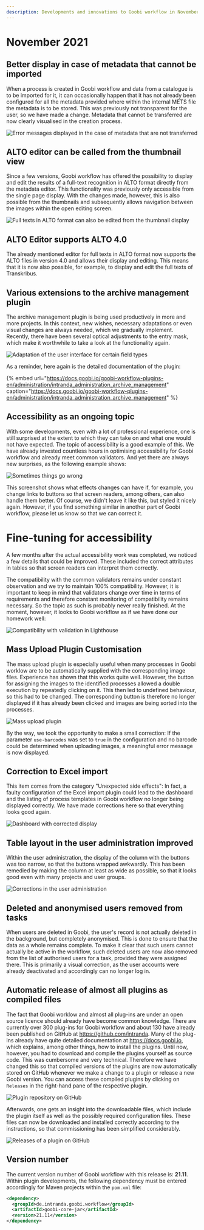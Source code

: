 ```yaml
---
description: Developments and innovations to Goobi workflow in November 2021
---
```


# November 2021

## Better display in case of metadata that cannot be imported

When a process is created in Goobi workflow and data from a catalogue is to be imported for it, it can occasionally happen that it has not already been configured for all the metadata provided where within the internal METS file the metadata is to be stored. This was previously not transparent for the user, so we have made a change. Metadata that cannot be transferred are now clearly visualised in the creation process.

![Error messages displayed in the case of metadata that are not transferred](../.gitbook/assets/2111_process1_en.png)


## ALTO editor can be called from the thumbnail view

Since a few versions, Goobi workflow has offered the possibility to display and edit the results of a full-text recognition in ALTO format directly from the metadata editor. This functionality was previously only accessible from the single page display. With the changes made, however, this is also possible from the thumbnails and subsequently allows navigation between the images within the open editing screen.

![Full texts in ALTO format can also be edited from the thumbnail display](../.gitbook/assets/2111_alto_en.png)


## ALTO Editor supports ALTO 4.0

The already mentioned editor for full texts in ALTO format now supports the ALTO files in version 4.0 and allows their display and editing. This means that it is now also possible, for example, to display and edit the full texts of Transkribus.


## Various extensions to the archive management plugin

The archive management plugin is being used productively in more and more projects. In this context, new wishes, necessary adaptations or even visual changes are always needed, which we gradually implement. Recently, there have been several optical adjustments to the entry mask, which make it worthwhile to take a look at the functionality again.

![Adaptation of the user interface for certain field types](../.gitbook/assets/2111_archive_en.png)

As a reminder, here again is the detailed documentation of the plugin:

{% embed url="https://docs.goobi.io/goobi-workflow-plugins-en/administration/intranda_administration_archive_management" caption="https://docs.goobi.io/goobi-workflow-plugins-en/administration/intranda_administration_archive_management" %}


## Accessibility as an ongoing topic

With some developments, even with a lot of professional experience, one is still surprised at the extent to which they can take on and what one would not have expected. The topic of accessibility is a good example of this. We have already invested countless hours in optimising accessibility for Goobi workflow and already meet common validators. And yet there are always new surprises, as the following example shows:

![Sometimes things go wrong](../.gitbook/assets/2111_accessiblity_en.png)

This screenshot shows what effects changes can have if, for example, you change links to buttons so that screen readers, among others, can also handle them better. Of course, we didn't leave it like this, but styled it nicely again. However, if you find something similar in another part of Goobi workflow, please let us know so that we can correct it.

# Fine-tuning for accessibility

A few months after the actual accessibility work was completed, we noticed a few details that could be improved. These included the correct attributes in tables so that screen readers can interpret them correctly. 

The compatibility with the common validators remains under constant observation and we try to maintain 100% compatibility. However, it is important to keep in mind that validators change over time in terms of requirements and therefore constant monitoring of compatibility remains necessary. So the topic as such is probably never really finished. At the moment, however, it looks to Goobi workflow as if we have done our homework well:

![Compatibility with validation in Lighthouse](../.gitbook/assets/2111_wcag_en.png)


## Mass Upload Plugin Customisation

The mass upload plugin is especially useful when many processes in Goobi worklow are to be automatically supplied with the corresponding image files. Experience has shown that this works quite well. However, the button for assigning the images to the identified processes allowed a double execution by repeatedly clicking on it. This then led to undefined behaviour, so this had to be changed. The corresponding button is therefore no longer displayed if it has already been clicked and images are being sorted into the processes.

![Mass upload plugin](../.gitbook/assets/2111_massupload_en.png)

By the way, we took the opportunity to make a small correction: If the parameter `use-barcodes` was set to `true` in the configuration and no barcode could be determined when uploading images, a meaningful error message is now displayed.

## Correction to Excel import

This item comes from the category "Unexpected side effects": In fact, a faulty configuration of the Excel import plugin could lead to the dashboard and the listing of process templates in Goobi workflow no longer being displayed correctly. We have made corrections here so that everything looks good again.

![Dashboard with corrected display](../.gitbook/assets/2111_dashboard_en.png)

## Table layout in the user administration improved

Within the user administration, the display of the column with the buttons was too narrow, so that the buttons wrapped awkwardly. This has been remedied by making the column at least as wide as possible, so that it looks good even with many projects and user groups.

![Corrections in the user administration](../.gitbook/assets/2111_users_en.png)


## Deleted and anonymised users removed from tasks

When users are deleted in Goobi, the user's record is not actually deleted in the background, but completely anonymised. This is done to ensure that the data as a whole remains complete. To make it clear that such users cannot actually be active in the workflow, such deleted users are now also removed from the list of authorised users for a task, provided they were assigned there. This is primarily a visual correction, as the user accounts were already deactivated and accordingly can no longer log in.


## Automatic release of almost all plugins as compiled files

The fact that Goobi worklow and almost all plug-ins are under an open source licence should already have become common knowledge. There are currently over 300 plug-ins for Goobi workflow and about 130 have already been published on GitHub at https://github.com/intranda. Many of the plug-ins already have quite detailed documentation at https://docs.goobi.io, which explains, among other things, how to install the plugins. Until now, however, you had to download and compile the plugins yourself as source code. This was cumbersome and very technical. Therefore we have changed this so that compiled versions of the plugins are now automatically stored on GitHub whenever we make a change to a plugin or release a new Goobi version. You can access these compiled plugins by clicking on `Releases` in the right-hand pane of the respective plugin.

![Plugin repository on GitHub](../.gitbook/assets/2111_github1.png)

Afterwards, one gets an insight into the downloadable files, which include the plugin itself as well as the possibly required configuration files. These files can now be downloaded and installed correctly according to the instructions, so that commissioning has been simplified considerably.

![Releases of a plugin on GitHub](../.gitbook/assets/2111_github2.png)


## Version number
The current version number of Goobi workflow with this release is: **21.11**.
Within plugin developments, the following dependency must be entered accordingly for Maven projects within the `pom.xml` file:

```xml
<dependency>
  <groupId>de.intranda.goobi.workflow</groupId>
  <artifactId>goobi-core-jar</artifactId>
  <version>21.11</version>
</dependency>
```
